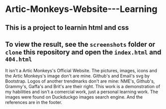 # Artic-Monkeys-Website---Learning

## This is a project to learnin html and css

## To view the result, see the `screenshots` folder or `clone` this repository and open the `index.html` and `404.html`

It isn't a Artic Monkeys's Official Website. The pictures, images, icons and the Artic Monkeys's image don't are mine. Github's and Email's svg by Bootstrap. Logos of another trendmarks don't are mine: NME's, Github's, Grammy's, Gaffa's and Brit's are their right. This work is a demonstration of my habilities and isn't a comercial work, just a personal learning work. The images were found on Duckduckgo images search engine. And the references are in the footer.
